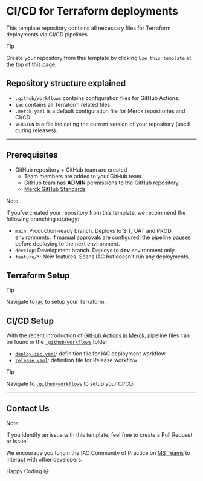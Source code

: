 # CI/CD for Terraform deployments

This template repository contains all necessary files for Terraform deployments via CI/CD pipelines.

> [!TIP]  
> Create your repository from this template by clicking `Use this template` at the top of this page.

## Repository structure explained
- `.github/workflows` contains configuration files for GitHub Actions.
- `iac` contains all Terraform related files.
- `.merck.yaml` is a default configuration file for Merck repositories and CI/CD.
- `VERSION` is a file indicating the current version of your repository (used during releases).

----

## Prerequisites
- GitHub repository + GitHub team are created 
    - Team members are added to your GitHub team.
    - GitHub team has __ADMIN__ permissions to the GitHub repository.
    - [Merck GitHub Standards](https://share.merck.com/display/BP/GitHub+Enterprise+Managed+Users+%7C+Standards+and+Compliance)

> [!NOTE]  
> If you've created your repository from this template, we recommend the following branching strategy:
> - `main`: Production-ready branch. Deploys to SIT, UAT and PROD environments. If manual approvals are configured, the pipeline pauses before deploying to the next environment.
> - `develop`: Development branch. Deploys to **dev** environment only.
> - `feature/*`: New features. Scans IAC but doesn't run any deployments.

## Terraform Setup

> [!TIP]  
> Navigate to [iac](./iac/) to setup your Terraform.

## CI/CD Setup

With the recent introduction of [GitHub Actions in Merck](https://share.merck.com/display/BP/GitHub+Actions+%7C+Getting+Started), pipeline files can be found in the [`.github/workflows`](.github/workflows/) folder.

- [`deploy-iac.yaml`](.github/workflows/deploy-iac.yaml): definition file for IAC deployment workflow
- [`release.yaml`](.github/workflows/release.yaml): definition file for Release workflow

> [!TIP]  
> Navigate to [`.github/workflows`](.github/workflows/) to setup your CI/CD.

----

## Contact Us

> [!NOTE]
> If you identify an issue with this template, feel free to create a Pull Request or Issue! 
> 
> We encourage you to join the IAC Community of Practice on [MS Teams](https://teams.microsoft.com/l/channel/19%3Acc5325594d1543069ea7270bcd393da1%40thread.skype/Infrastructure%20as%20Code%20Practitioners?groupId=7d021e32-5295-41c2-ad7c-24f0f6de8ff4&tenantId=a00de4ec-48a8-43a6-be74-e31274e2060d) to interact with other developers.

Happy Coding :smiley: